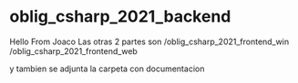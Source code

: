 # oblig_csharp_2021_backend
Hello From Joaco
Las otras 2 partes son
/oblig_csharp_2021_frontend_win
/oblig_csharp_2021_frontend_web

y tambien se adjunta la carpeta con documentacion
